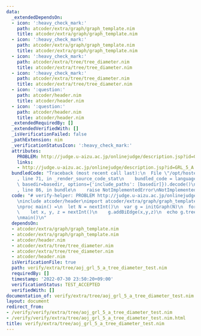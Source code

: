 ```yaml
---
data:
  _extendedDependsOn:
  - icon: ':heavy_check_mark:'
    path: atcoder/extra/graph/graph_template.nim
    title: atcoder/extra/graph/graph_template.nim
  - icon: ':heavy_check_mark:'
    path: atcoder/extra/graph/graph_template.nim
    title: atcoder/extra/graph/graph_template.nim
  - icon: ':heavy_check_mark:'
    path: atcoder/extra/tree/tree_diameter.nim
    title: atcoder/extra/tree/tree_diameter.nim
  - icon: ':heavy_check_mark:'
    path: atcoder/extra/tree/tree_diameter.nim
    title: atcoder/extra/tree/tree_diameter.nim
  - icon: ':question:'
    path: atcoder/header.nim
    title: atcoder/header.nim
  - icon: ':question:'
    path: atcoder/header.nim
    title: atcoder/header.nim
  _extendedRequiredBy: []
  _extendedVerifiedWith: []
  _isVerificationFailed: false
  _pathExtension: nim
  _verificationStatusIcon: ':heavy_check_mark:'
  attributes:
    PROBLEM: http://judge.u-aizu.ac.jp/onlinejudge/description.jsp?id=GRL_5_A
    links:
    - http://judge.u-aizu.ac.jp/onlinejudge/description.jsp?id=GRL_5_A
  bundledCode: "Traceback (most recent call last):\n  File \"/opt/hostedtoolcache/Python/3.10.6/x64/lib/python3.10/site-packages/onlinejudge_verify/documentation/build.py\"\
    , line 71, in _render_source_code_stat\n    bundled_code = language.bundle(stat.path,\
    \ basedir=basedir, options={'include_paths': [basedir]}).decode()\n  File \"/opt/hostedtoolcache/Python/3.10.6/x64/lib/python3.10/site-packages/onlinejudge_verify/languages/nim.py\"\
    , line 86, in bundle\n    raise NotImplementedError\nNotImplementedError\n"
  code: "# verify-helper: PROBLEM http://judge.u-aizu.ac.jp/onlinejudge/description.jsp?id=GRL_5_A\n\
    \ninclude atcoder/header\nimport atcoder/extra/graph/graph_template\nimport atcoder/extra/tree/tree_diameter\n\
    \nproc main() =\n  let N = nextInt()\n  var g = initGraph(N)\n  for i in 1..<N:\n\
    \    let x, y, z = nextInt()\n    g.addBiEdge(x,y,z)\n  echo g.treeDiameter()[0]\n\
    \nmain()\n"
  dependsOn:
  - atcoder/extra/graph/graph_template.nim
  - atcoder/extra/graph/graph_template.nim
  - atcoder/header.nim
  - atcoder/extra/tree/tree_diameter.nim
  - atcoder/extra/tree/tree_diameter.nim
  - atcoder/header.nim
  isVerificationFile: true
  path: verify/extra/tree/aoj_grl_5_a_tree_diameter_test.nim
  requiredBy: []
  timestamp: '2022-07-30 23:50:20+09:00'
  verificationStatus: TEST_ACCEPTED
  verifiedWith: []
documentation_of: verify/extra/tree/aoj_grl_5_a_tree_diameter_test.nim
layout: document
redirect_from:
- /verify/verify/extra/tree/aoj_grl_5_a_tree_diameter_test.nim
- /verify/verify/extra/tree/aoj_grl_5_a_tree_diameter_test.nim.html
title: verify/extra/tree/aoj_grl_5_a_tree_diameter_test.nim
---
```

